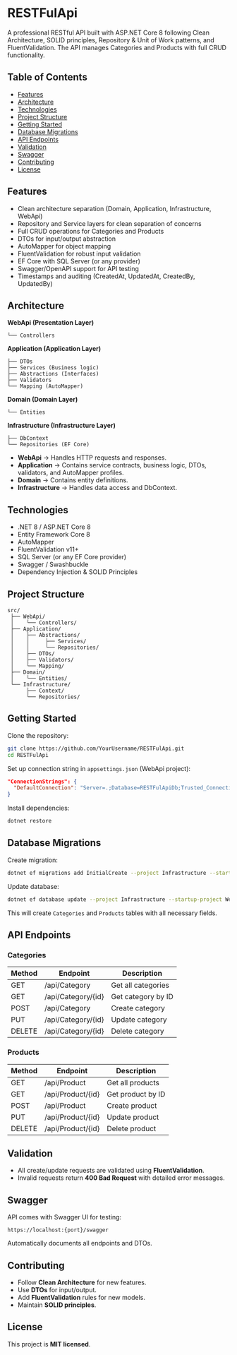 # RESTFulApi

A professional RESTful API built with ASP.NET Core 8 following Clean Architecture, SOLID principles, Repository & Unit of Work patterns, and FluentValidation. The API manages Categories and Products with full CRUD functionality.

## Table of Contents
- [Features](#features)
- [Architecture](#architecture)
- [Technologies](#technologies)
- [Project Structure](#project-structure)
- [Getting Started](#getting-started)
- [Database Migrations](#database-migrations)
- [API Endpoints](#api-endpoints)
- [Validation](#validation)
- [Swagger](#swagger)
- [Contributing](#contributing)
- [License](#license)

## Features
- Clean architecture separation (Domain, Application, Infrastructure, WebApi)
- Repository and Service layers for clean separation of concerns
- Full CRUD operations for Categories and Products
- DTOs for input/output abstraction
- AutoMapper for object mapping
- FluentValidation for robust input validation
- EF Core with SQL Server (or any provider)
- Swagger/OpenAPI support for API testing
- Timestamps and auditing (CreatedAt, UpdatedAt, CreatedBy, UpdatedBy)

## Architecture
**WebApi (Presentation Layer)**
```
└── Controllers
```

**Application (Application Layer)**
```
├── DTOs
├── Services (Business logic)
├── Abstractions (Interfaces)
├── Validators
└── Mapping (AutoMapper)
```

**Domain (Domain Layer)**
```
└── Entities
```

**Infrastructure (Infrastructure Layer)**
```
├── DbContext
└── Repositories (EF Core)
```

- **WebApi** → Handles HTTP requests and responses.  
- **Application** → Contains service contracts, business logic, DTOs, validators, and AutoMapper profiles.  
- **Domain** → Contains entity definitions.  
- **Infrastructure** → Handles data access and DbContext.  

## Technologies
- .NET 8 / ASP.NET Core 8
- Entity Framework Core 8
- AutoMapper
- FluentValidation v11+
- SQL Server (or any EF Core provider)
- Swagger / Swashbuckle
- Dependency Injection & SOLID Principles

## Project Structure
```
src/
 ├── WebApi/             
 │    └── Controllers/
 ├── Application/
 │    ├── Abstractions/
 │    │     ├── Services/
 │    │     └── Repositories/
 │    ├── DTOs/
 │    ├── Validators/
 │    └── Mapping/
 ├── Domain/
 │    └── Entities/
 └── Infrastructure/
      ├── Context/
      └── Repositories/
```

## Getting Started

Clone the repository:
```bash
git clone https://github.com/YourUsername/RESTFulApi.git
cd RESTFulApi
```

Set up connection string in `appsettings.json` (WebApi project):
```json
"ConnectionStrings": {
  "DefaultConnection": "Server=.;Database=RESTFulApiDb;Trusted_Connection=True;"
}
```

Install dependencies:
```bash
dotnet restore
```

## Database Migrations

Create migration:
```bash
dotnet ef migrations add InitialCreate --project Infrastructure --startup-project WebApi
```

Update database:
```bash
dotnet ef database update --project Infrastructure --startup-project WebApi
```

This will create `Categories` and `Products` tables with all necessary fields.

## API Endpoints

### Categories
| Method | Endpoint | Description |
|--------|----------|-------------|
| GET    | /api/Category        | Get all categories |
| GET    | /api/Category/{id}   | Get category by ID |
| POST   | /api/Category        | Create category |
| PUT    | /api/Category/{id}   | Update category |
| DELETE | /api/Category/{id}   | Delete category |

### Products
| Method | Endpoint | Description |
|--------|----------|-------------|
| GET    | /api/Product        | Get all products |
| GET    | /api/Product/{id}   | Get product by ID |
| POST   | /api/Product        | Create product |
| PUT    | /api/Product/{id}   | Update product |
| DELETE | /api/Product/{id}   | Delete product |

## Validation
- All create/update requests are validated using **FluentValidation**.  
- Invalid requests return **400 Bad Request** with detailed error messages.  

## Swagger
API comes with Swagger UI for testing:  
```
https://localhost:{port}/swagger
```
Automatically documents all endpoints and DTOs.  

## Contributing
- Follow **Clean Architecture** for new features.  
- Use **DTOs** for input/output.  
- Add **FluentValidation** rules for new models.  
- Maintain **SOLID principles**.  

## License
This project is **MIT licensed**.
